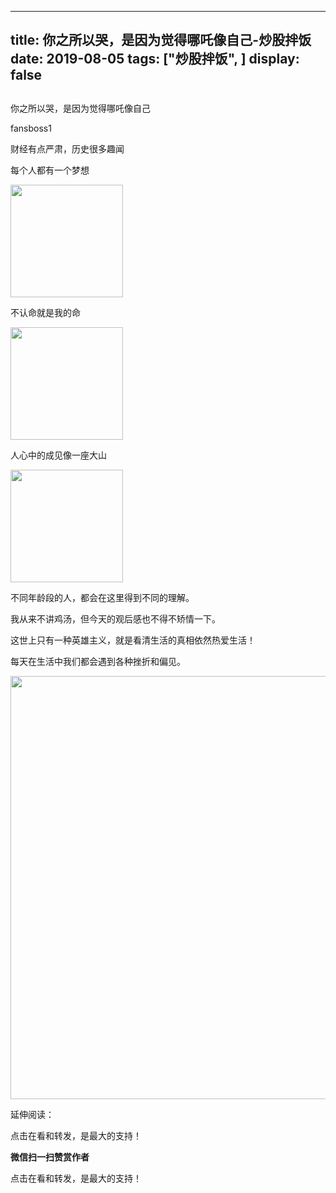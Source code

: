 
---
title:   你之所以哭，是因为觉得哪吒像自己-炒股拌饭
date: 2019-08-05
tags: ["炒股拌饭", ]
display: false
---


## 



你之所以哭，是因为觉得哪吒像自己




fansboss1




财经有点严肃，历史很多趣闻


每个人都有一个梦想

<img class="" data-ratio="0.05555555555555555" data-type="png" data-w="180" src="https://mmbiz.qpic.cn/mmbiz_png/iaiaCBkGxmdibKgLmYo9ewia1BCD5HojQRCJ62jsQNzQUnhtONIsLXOserqnQlOdwLGE2RNrA1EbqljE90Zd4UjrkQ/640?wx_fmt=png" style="box-sizing: border-box !important;word-wrap: break-word !important;visibility: visible !important;width: 180px !important;"/>

不认命就是我的命

<img class="" data-ratio="0.05555555555555555" data-type="png" data-w="180" src="https://mmbiz.qpic.cn/mmbiz_png/iaiaCBkGxmdibKgLmYo9ewia1BCD5HojQRCJ62jsQNzQUnhtONIsLXOserqnQlOdwLGE2RNrA1EbqljE90Zd4UjrkQ/640?wx_fmt=png" style="box-sizing: border-box !important;word-wrap: break-word !important;visibility: visible !important;width: 180px !important;"/>



人心中的成见像一座大山

<img class="" data-ratio="0.05555555555555555" data-type="png" data-w="180" src="https://mmbiz.qpic.cn/mmbiz_png/iaiaCBkGxmdibKgLmYo9ewia1BCD5HojQRCJ62jsQNzQUnhtONIsLXOserqnQlOdwLGE2RNrA1EbqljE90Zd4UjrkQ/640?wx_fmt=png" style="box-sizing: border-box !important;word-wrap: break-word !important;visibility: visible !important;width: 180px !important;"/>

不同年龄段的人，都会在这里得到不同的理解。



我从来不讲鸡汤，但今天的观后感也不得不矫情一下。

这世上只有一种英雄主义，就是看清生活的真相依然热爱生活！

每天在生活中我们都会遇到各种挫折和偏见。

<img data-type="jpeg" class="" data-ratio="0.5361111111111111" data-w="1080" src="https://mmbiz.qpic.cn/mmbiz_jpg/BSbL23YpK40anhWbxpiaP1hgCWiblK2nsZy9NicVLicA3CoKzQPicomHmazY7bKwibr9Ge4j6XHGGicFDH9vH4Dh0xkag/640?wx_fmt=jpeg" style="box-sizing: border-box !important;word-wrap: break-word !important;visibility: visible !important;width: 677px !important;"/>

延伸阅读：

点击在看和转发，是最大的支持！


**微信扫一扫赞赏作者**






点击在看和转发，是最大的支持！








